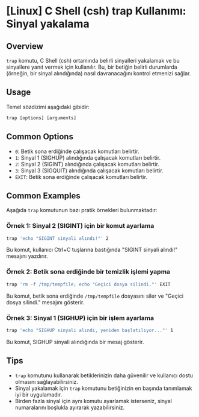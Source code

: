 # [Linux] C Shell (csh) trap Kullanımı: Sinyal yakalama

## Overview
`trap` komutu, C Shell (csh) ortamında belirli sinyalleri yakalamak ve bu sinyallere yanıt vermek için kullanılır. Bu, bir betiğin belirli durumlarda (örneğin, bir sinyal alındığında) nasıl davranacağını kontrol etmenizi sağlar.

## Usage
Temel sözdizimi aşağıdaki gibidir:

```csh
trap [options] [arguments]
```

## Common Options
- `0`: Betik sona erdiğinde çalışacak komutları belirtir.
- `1`: Sinyal 1 (SIGHUP) alındığında çalışacak komutları belirtir.
- `2`: Sinyal 2 (SIGINT) alındığında çalışacak komutları belirtir.
- `3`: Sinyal 3 (SIGQUIT) alındığında çalışacak komutları belirtir.
- `EXIT`: Betik sona erdiğinde çalışacak komutları belirtir.

## Common Examples
Aşağıda `trap` komutunun bazı pratik örnekleri bulunmaktadır:

### Örnek 1: Sinyal 2 (SIGINT) için bir komut ayarlama
```csh
trap 'echo "SIGINT sinyali alındı!"' 2
```
Bu komut, kullanıcı Ctrl+C tuşlarına bastığında "SIGINT sinyali alındı!" mesajını yazdırır.

### Örnek 2: Betik sona erdiğinde bir temizlik işlemi yapma
```csh
trap 'rm -f /tmp/tempfile; echo "Geçici dosya silindi."' EXIT
```
Bu komut, betik sona erdiğinde `/tmp/tempfile` dosyasını siler ve "Geçici dosya silindi." mesajını gösterir.

### Örnek 3: Sinyal 1 (SIGHUP) için bir işlem ayarlama
```csh
trap 'echo "SIGHUP sinyali alındı, yeniden başlatılıyor..."' 1
```
Bu komut, SIGHUP sinyali alındığında bir mesaj gösterir.

## Tips
- `trap` komutunu kullanarak betiklerinizin daha güvenilir ve kullanıcı dostu olmasını sağlayabilirsiniz.
- Sinyal yakalamak için `trap` komutunu betiğinizin en başında tanımlamak iyi bir uygulamadır.
- Birden fazla sinyal için aynı komutu ayarlamak isterseniz, sinyal numaralarını boşlukla ayırarak yazabilirsiniz.